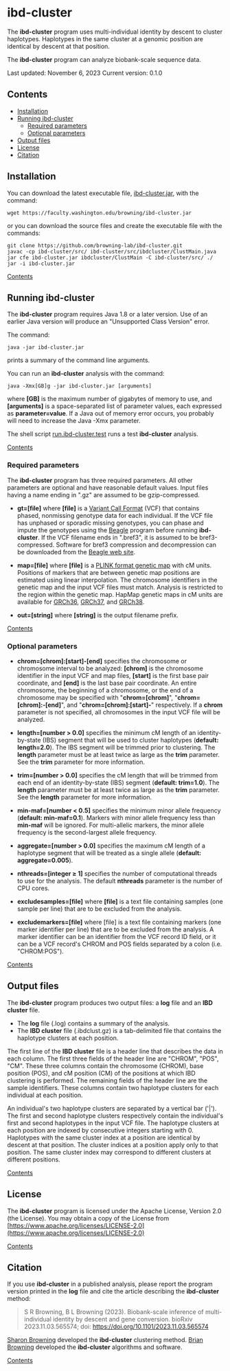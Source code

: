 # ibd-cluster

The **ibd-cluster** program uses multi-individual identity by descent to
cluster haplotypes. Haplotypes in the same cluster at a genomic position
are identical by descent at that position.

The **ibd-cluster** program can analyze biobank-scale sequence data.

Last updated: November 6, 2023
Current version: 0.1.0

## Contents

* [Installation](#installation)
* [Running ibd-cluster](#running-ibd-cluster)
  * [Required parameters](#required-parameters)
  * [Optional parameters](#optional-parameters)
* [Output files](#output-files)
* [License](#license)
* [Citation](#citation)

## Installation

You can download the latest executable file,
[ibd-cluster.jar](https://faculty.washington.edu/browning/ibd-cluster.jar),
with the command:

    wget https://faculty.washington.edu/browning/ibd-cluster.jar

or you can download the source files and create the executable file
with the commands:

    git clone https://github.com/browning-lab/ibd-cluster.git
    javac -cp ibd-cluster/src/ ibd-cluster/src/ibdcluster/ClustMain.java
    jar cfe ibd-cluster.jar ibdcluster/ClustMain -C ibd-cluster/src/ ./
    jar -i ibd-cluster.jar

[Contents](#contents)

## Running ibd-cluster

The **ibd-cluster** program requires Java 1.8 or a later version. Use of an
earlier Java version will produce an "Unsupported Class Version" error.

The command:

    java -jar ibd-cluster.jar

prints a summary of the command line arguments.

You can run an **ibd-cluster** analysis with the command:

    java -Xmx[GB]g -jar ibd-cluster.jar [arguments]

where **[GB]** is the maximum number of gigabytes of memory to use, and
**[arguments]** is a space-separated list of parameter values, each expressed as
**parameter=value**.  If a Java out of memory error occurs, you probably will
need to increase the Java -Xmx parameter.

The shell script
[run.ibd-cluster.test](https://raw.githubusercontent.com/browning-lab/ibd-cluster/master/test/run.ibd-cluster.test)
runs a test **ibd-cluster** analysis.

[Contents](#contents)

### Required parameters

The **ibd-cluster** program has three required parameters. All other parameters
are optional and have reasonable default values.  Input files having a name
ending in ".gz" are assumed to be gzip-compressed.

* **gt=[file]** where **[file]** is a
[Variant Call Format](https://faculty.washington.edu/browning/intro-to-vcf.html)
(VCF) that contains phased, nonmissing genotype data for each individual.
If the VCF file has unphased or sporadic missing genotypes, you can phase and
impute the genotypes using the
[Beagle](https://faculty.washington.edu/browning/beagle/beagle.html) program
before running **ibd-cluster**.  If the VCF filename ends in ".bref3", it is
assumed to be bref3-compressed.  Software for bref3 compression and
decompression can be downloaded from the
[Beagle web site](https://faculty.washington.edu/browning/beagle/beagle.html).

* **map=[file]** where **[file]** is a
[PLINK format genetic map](https://zzz.bwh.harvard.edu/plink/data.shtml#map)
with cM units. Positions of markers that are between genetic map positions are
estimated using linear interpolation. The chromosome identifiers
in the genetic map and the input VCF files must match. Analysis is restricted
to the region within the genetic map. HapMap genetic maps
in cM units are available for
[GRCh36](https://bochet.gcc.biostat.washington.edu/beagle/genetic_maps/),
[GRCh37](https://bochet.gcc.biostat.washington.edu/beagle/genetic_maps/), and
[GRCh38](https://bochet.gcc.biostat.washington.edu/beagle/genetic_maps/).

* **out=[string]** where **[string]** is the output filename prefix.

[Contents](#contents)

### Optional parameters

* **chrom=[chrom]:[start]‑[end]** specifies the chromosome or chromosome interval
to be analyzed: **[chrom]** is the chromosome identifier in the
input VCF and map files, **[start]** is the first base pair coordinate, and
**[end]** is the last base pair coordinate.
An entire chromosome, the beginning of a chromosome, or the end of a
chromosome may be specified with "**chrom=[chrom]**", "**chrom=[chrom]:‑[end]**",
and "**chrom=[chrom]:[start]‑**" respectively. If a **chrom** parameter is not
specified, all chromosomes in the input VCF file will be analyzed.

* **length=[number > 0.0]** specifies the minimum cM length of an
identity-by-state (IBS) segment that will be used to cluster haplotypes
(**default: length=2.0**). The IBS segment will be trimmed prior to
clustering. The **length** parameter must be at least twice as large as the
**trim** parameter. See the **trim** parameter for more information.

* **trim=[number > 0.0]** specifies the cM length that will be trimmed
from each end of an identity-by-state (IBS) segment (**default: trim=1.0**).
The **length** parameter must be at least twice as large as the **trim**
parameter. See the **length** parameter for more information.

* **min-maf=[number < 0.5]** specifies the minimum minor allele frequency
(**default: min-maf=0.1**). Markers with minor allele frequency less than
**min-maf** will be ignored. For multi-allelic markers, the minor allele
frequency is the second-largest allele frequency.

* **aggregate=[number > 0.0]** specifies the maximum cM length of a
haplotype segment that will be treated as a single allele
(**default: aggregate=0.005**).

* **nthreads=[integer ≥ 1]** specifies the number of computational threads to
use for the analysis. The default **nthreads** parameter is the number of
CPU cores.

* **excludesamples=[file]** where **[file]** is a text file containing samples
(one sample per line) that are to be excluded from the analysis.

* **excludemarkers=[file]** where [file] is a text file containing markers
(one marker identifier per line) that are to be excluded from the analysis.
A marker identifier can be an identifier from the VCF record ID field, or it
can be a VCF record's CHROM and POS fields separated by a colon
(i.e. "CHROM:POS").

[Contents](#contents)

## Output files
The **ibd-cluster** program produces two output files: a **log** file and an
**IBD cluster** file.
* The **log** file (.log) contains a summary of the analysis.
* The **IBD cluster** file (.ibdclust.gz) is a tab-delimited file that
contains the haplotype clusters at each position.

The first line of the **IBD cluster** file is a header line that describes
the data in each column.  The first three fields of the header line are
"CHROM", "POS", "CM".  These three columns contain the chromosome (CHROM),
base position (POS), and cM position (CM) of the positions at which IBD
clustering is performed.  The remaining fields of the header line are the
sample identifiers. These columns contain two haplotype clusters for each
individual at each position.

An individual's two haplotype clusters are separated by a vertical bar ('|').
The first and second haplotype clusters respectively contain the individual's
first and second haplotypes in the input VCF file.
The haplotype clusters at each position are indexed by consecutive integers
starting with 0. Haplotypes with the same cluster index at a position are
identical by descent at that position. The cluster indices at a position
apply only to that position. The same cluster index may correspond to
different clusters at different positions.

[Contents](#contents)

## License
The **ibd-cluster** program is licensed under the Apache License,
Version 2.0 (the License). You may obtain a copy of the License from
[https://www.apache.org/licenses/LICENSE-2.0](https://www.apache.org/licenses/LICENSE-2.0)

[Contents](#contents)

## Citation

If you use **ibd-cluster** in a published analysis, please report the program
version printed in the **log** file and cite the article describing
the **ibd-cluster** method:

> S R Browning, B L Browning (2023). Biobank-scale inference of multi-individual
identity by descent and gene conversion.  bioRxiv 2023.11.03.565574;
doi: https://doi.org/10.1101/2023.11.03.565574

[Sharon Browning](https://sites.uw.edu/sguy/) developed the **ibd-cluster** clustering method.
[Brian Browning](https://faculty.washington.edu/browning) developed the **ibd-cluster** algorithms and software.

[Contents](#contents)
